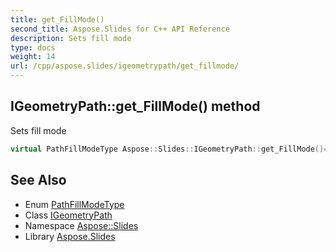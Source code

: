 ```yaml
---
title: get_FillMode()
second_title: Aspose.Slides for C++ API Reference
description: Sets fill mode
type: docs
weight: 14
url: /cpp/aspose.slides/igeometrypath/get_fillmode/
---
```

## IGeometryPath::get_FillMode() method


Sets fill mode

```cpp
virtual PathFillModeType Aspose::Slides::IGeometryPath::get_FillMode()=0
```

## See Also

* Enum [PathFillModeType](../pathfillmodetype/)
* Class [IGeometryPath](./)
* Namespace [Aspose::Slides](../)
* Library [Aspose.Slides](../../)